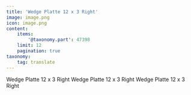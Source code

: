 ```yaml
---
title: 'Wedge Platte 12 x 3 Right'
image: image.png
icon: image.png
content:
    items:
        '@taxonomy.part': 47398
    limit: 12
    pagination: true
taxonomy:
    tag: translate
---
```


Wedge Platte 12 x 3 Right
Wedge Platte 12 x 3 Right
Wedge Platte 12 x 3 Right
